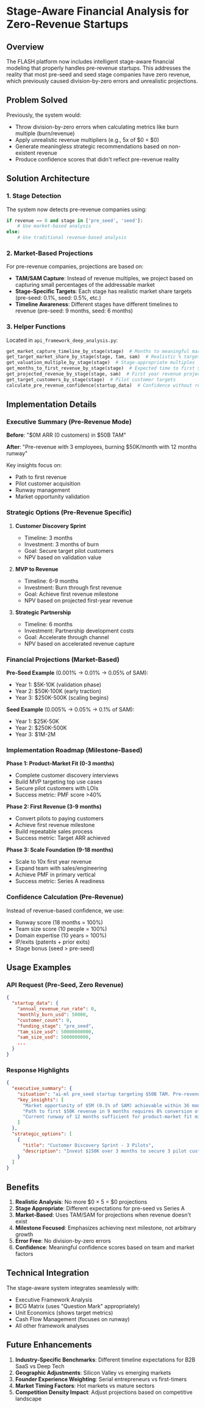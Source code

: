 # Stage-Aware Financial Analysis for Zero-Revenue Startups

## Overview

The FLASH platform now includes intelligent stage-aware financial modeling that properly handles pre-revenue startups. This addresses the reality that most pre-seed and seed stage companies have zero revenue, which previously caused division-by-zero errors and unrealistic projections.

## Problem Solved

Previously, the system would:
- Throw division-by-zero errors when calculating metrics like burn multiple (burn/revenue)
- Apply unrealistic revenue multipliers (e.g., 5x of $0 = $0)
- Generate meaningless strategic recommendations based on non-existent revenue
- Produce confidence scores that didn't reflect pre-revenue reality

## Solution Architecture

### 1. Stage Detection

The system now detects pre-revenue companies using:
```python
if revenue == 0 and stage in ['pre_seed', 'seed']:
    # Use market-based analysis
else:
    # Use traditional revenue-based analysis
```

### 2. Market-Based Projections

For pre-revenue companies, projections are based on:
- **TAM/SAM Capture**: Instead of revenue multiples, we project based on capturing small percentages of the addressable market
- **Stage-Specific Targets**: Each stage has realistic market share targets (pre-seed: 0.1%, seed: 0.5%, etc.)
- **Timeline Awareness**: Different stages have different timelines to revenue (pre-seed: 9 months, seed: 6 months)

### 3. Helper Functions

Located in `api_framework_deep_analysis.py`:

```python
get_market_capture_timeline_by_stage(stage)  # Months to meaningful market share
get_target_market_share_by_stage(stage, tam, sam)  # Realistic % targets
get_valuation_multiple_by_stage(stage)  # Stage-appropriate multiples
get_months_to_first_revenue_by_stage(stage)  # Expected time to first $
get_projected_revenue_by_stage(stage, sam)  # First year revenue projection
get_target_customers_by_stage(stage)  # Pilot customer targets
calculate_pre_revenue_confidence(startup_data)  # Confidence without revenue
```

## Implementation Details

### Executive Summary (Pre-Revenue Mode)

**Before**: "$0M ARR (0 customers) in $50B TAM"

**After**: "Pre-revenue with 3 employees, burning $50K/month with 12 months runway"

Key insights focus on:
- Path to first revenue
- Pilot customer acquisition
- Runway management
- Market opportunity validation

### Strategic Options (Pre-Revenue Specific)

1. **Customer Discovery Sprint**
   - Timeline: 3 months
   - Investment: 3 months of burn
   - Goal: Secure target pilot customers
   - NPV based on validation value

2. **MVP to Revenue**
   - Timeline: 6-9 months
   - Investment: Burn through first revenue
   - Goal: Achieve first revenue milestone
   - NPV based on projected first-year revenue

3. **Strategic Partnership**
   - Timeline: 6 months
   - Investment: Partnership development costs
   - Goal: Accelerate through channel
   - NPV based on accelerated revenue capture

### Financial Projections (Market-Based)

**Pre-Seed Example** (0.001% → 0.01% → 0.05% of SAM):
- Year 1: $5K-10K (validation phase)
- Year 2: $50K-100K (early traction)
- Year 3: $250K-500K (scaling begins)

**Seed Example** (0.005% → 0.05% → 0.1% of SAM):
- Year 1: $25K-50K
- Year 2: $250K-500K
- Year 3: $1M-2M

### Implementation Roadmap (Milestone-Based)

**Phase 1: Product-Market Fit (0-3 months)**
- Complete customer discovery interviews
- Build MVP targeting top use cases
- Secure pilot customers with LOIs
- Success metric: PMF score >40%

**Phase 2: First Revenue (3-9 months)**
- Convert pilots to paying customers
- Achieve first revenue milestone
- Build repeatable sales process
- Success metric: Target ARR achieved

**Phase 3: Scale Foundation (9-18 months)**
- Scale to 10x first year revenue
- Expand team with sales/engineering
- Achieve PMF in primary vertical
- Success metric: Series A readiness

### Confidence Calculation (Pre-Revenue)

Instead of revenue-based confidence, we use:
- Runway score (18 months = 100%)
- Team size score (10 people = 100%)
- Domain expertise (10 years = 100%)
- IP/exits (patents + prior exits)
- Stage bonus (seed > pre-seed)

## Usage Examples

### API Request (Pre-Seed, Zero Revenue)
```json
{
  "startup_data": {
    "annual_revenue_run_rate": 0,
    "monthly_burn_usd": 50000,
    "customer_count": 0,
    "funding_stage": "pre_seed",
    "tam_size_usd": 50000000000,
    "sam_size_usd": 5000000000,
    ...
  }
}
```

### Response Highlights
```json
{
  "executive_summary": {
    "situation": "ai-ml pre_seed startup targeting $50B TAM. Pre-revenue with 3 employees...",
    "key_insights": [
      "Market opportunity of $5M (0.1% of SAM) achievable within 36 months",
      "Path to first $50K revenue in 9 months requires 8% conversion of burn to revenue",
      "Current runway of 12 months sufficient for product-market fit milestone"
    ]
  },
  "strategic_options": [
    {
      "title": "Customer Discovery Sprint - 3 Pilots",
      "description": "Invest $150K over 3 months to secure 3 pilot customers..."
    }
  ]
}
```

## Benefits

1. **Realistic Analysis**: No more $0 × 5 = $0 projections
2. **Stage Appropriate**: Different expectations for pre-seed vs Series A
3. **Market-Based**: Uses TAM/SAM for projections when revenue doesn't exist
4. **Milestone Focused**: Emphasizes achieving next milestone, not arbitrary growth
5. **Error Free**: No division-by-zero errors
6. **Confidence**: Meaningful confidence scores based on team and market factors

## Technical Integration

The stage-aware system integrates seamlessly with:
- Executive Framework Analysis
- BCG Matrix (uses "Question Mark" appropriately)
- Unit Economics (shows target metrics)
- Cash Flow Management (focuses on runway)
- All other framework analyses

## Future Enhancements

1. **Industry-Specific Benchmarks**: Different timeline expectations for B2B SaaS vs Deep Tech
2. **Geographic Adjustments**: Silicon Valley vs emerging markets
3. **Founder Experience Weighting**: Serial entrepreneurs vs first-timers
4. **Market Timing Factors**: Hot markets vs mature sectors
5. **Competition Density Impact**: Adjust projections based on competitive landscape